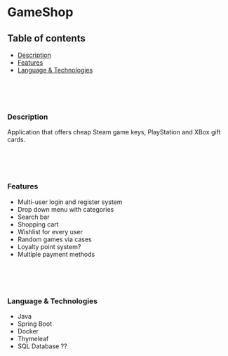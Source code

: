 # GameShop

## Table of contents

- [Description](#Description)
- [Features](#Features)
- [Language & Technologies](#Language&Technologies)

<br />
<br />
<br />

<a name="Description"/>

### Description

Application that offers cheap Steam game keys, PlayStation and XBox gift cards.


<br />
<br />
<br />

<a name="Features"/>

### Features

- Multi-user login and register system
- Drop down menu with categories
- Search bar
- Shopping cart
- Wishlist for every user
- Random games via cases
- Loyalty point system?
- Multiple payment methods

<br />
<br />
<br />

<a name="Language&Technologies"/>

### Language & Technologies

- Java
- Spring Boot
- Docker
- Thymeleaf
- SQL Database ??

